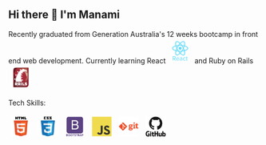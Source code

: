 ## Hi there 👋 I'm Manami

<!--**manami-d/manami-d** is a ✨ _special_ ✨ repository because its `README.md` (this file) appears on your GitHub profile.-->
Recently graduated from Generation Australia's 12 weeks bootcamp in front end web development.
Currently learning React <img width="20px" src="./icons/react/react-original-wordmark.svg" alt="react" style="padding:5px; width: 40px;" > 
and Ruby on Rails <img width="20px" src="./icons/rails/rails-original-wordmark.svg" alt="rails" style="padding:5px; width: 40px;" > 

Tech Skills:
<div style="display:inline-block;" >
    <i class="devicon-git-plain"></i>
<img width="40px" src="./icons/html5/html5-original-wordmark.svg" alt="html5" style="padding:5px; width: 40px;" >
<img width="40px"  src="./icons/css3/css3-original-wordmark.svg" alt="css" style="padding:5px; width: 40px;" >
<img width="40px" src="./icons/bootstrap/bootstrap-plain-wordmark.svg" alt="bootstrap" style="padding:5px; width: 40px;" >
<img width="40px"  src="./icons/javascript/javascript-original.svg" alt="javascript" style="padding:5px; width: 40px;" >
<img width="40px" src="./icons/git/git-plain-wordmark.svg" alt="git" style="padding:5px; width: 40px;" >
<img width="40px" src="./icons/github/github-original-wordmark.svg" alt="github" style="padding:5px; width: 40px;" >
</div>
